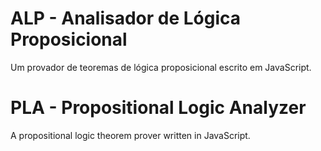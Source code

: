 # ALP - Analisador de Lógica Proposicional

Um provador de teoremas de lógica proposicional escrito em JavaScript.

# PLA - Propositional Logic Analyzer

A propositional logic theorem prover written in JavaScript.

